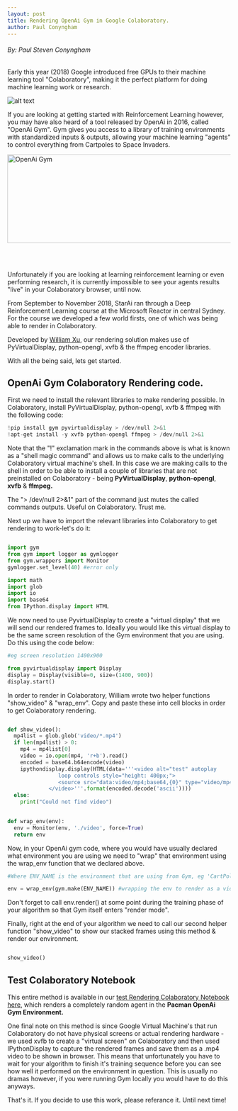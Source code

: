 ```yaml
---
layout: post
title: Rendering OpenAi Gym in Google Colaboratory.
author: Paul Conyngham
---
```


###### By: Paul Steven Conyngham

Early this year (2018) Google introduced free GPUs to their machine learning tool "Colaboratory", making it the perfect platform for doing machine learning work or research.

![alt text](https://star-ai.github.io/images/GoogleColaboratoryGPU.png "Google's Machine Learning Tool: Colaboratory")


If you are looking at getting started with Reinforcement Learning however, you may have also heard of a tool released by OpenAi in 2016, called "OpenAi Gym". Gym gives you access to a library of training environments with standardized inputs & outputs, allowing your machine learning "agents" to control everything from Cartpoles to Space Invaders.

<img src="https://star-ai.github.io/images/openaigymenvs.gif" alt="OpenAi Gym" width="800" height="200"/>

<br/><br/>

Unfortunately if you are looking at learning reinforcement learning or even performing research, it is currently impossible to see your agents results "live" in your Colaboratory browser, until now.

From September to November 2018, StarAi ran through a Deep Reinforcement Learning course at the Microsoft Reactor in central Sydney. For the course we developed a few world firsts, one of which was being able to render in Colaboratory. 

Developed by [William Xu](https://www.linkedin.com/in/william-xu-yuzhou/), our rendering solution makes use of PyVirtualDisplay, python-opengl, xvfb & the ffmpeg encoder libraries. 

With all the being said, lets get started.

## OpenAi Gym Colaboratory Rendering code.

First we need to install the relevant libraries to make rendering possible. In Colaboratory, install PyVirtualDisplay, python-opengl, xvfb & ffmpeg with the following code:

```python
!pip install gym pyvirtualdisplay > /dev/null 2>&1
!apt-get install -y xvfb python-opengl ffmpeg > /dev/null 2>&1
```

Note that the "!" exclamation mark in the commands above is what is known as a "shell magic command" and allows us to make calls to the underlying Colaboratory virtual machine's shell. In this case we are making calls to the shell in order to be able to install a couple of libraries that are not preinstalled on Colaboratory - being **PyVirtualDisplay**, **python-opengl**, **xvfb** & **ffmpeg.**

The "> /dev/null 2>&1" part of the command just mutes the called commands outputs. Useful on Colaboratory. Trust me.

Next up we have to import the relevant libraries into Colaboratory to get rendering to work-let's do it:

```python

import gym
from gym import logger as gymlogger
from gym.wrappers import Monitor
gymlogger.set_level(40) #error only

import math
import glob
import io
import base64
from IPython.display import HTML

```

We now need to use PyvirtualDisplay to create a "virtual display" that we will send our rendered frames to. Ideally you would like this virtual display to be the same screen resolution of the Gym environment that you are using. Do this using the code below:

```python
#eg screen resolution 1400x900

from pyvirtualdisplay import Display
display = Display(visible=0, size=(1400, 900))
display.start()

```

In order to render in Colaboratory, William wrote two helper functions "show_video" & "wrap_env". Copy and paste these into cell blocks in order to get Colaboratory rendering.

```python

def show_video():
  mp4list = glob.glob('video/*.mp4')
  if len(mp4list) > 0:
    mp4 = mp4list[0]
    video = io.open(mp4, 'r+b').read()
    encoded = base64.b64encode(video)
    ipythondisplay.display(HTML(data='''<video alt="test" autoplay 
                loop controls style="height: 400px;">
                <source src="data:video/mp4;base64,{0}" type="video/mp4" />
             </video>'''.format(encoded.decode('ascii'))))
  else: 
    print("Could not find video")
    
```
    
```python
def wrap_env(env):
  env = Monitor(env, './video', force=True)
  return env

```

Now, in your OpenAi gym code, where you would have usually declared what environment you are using we need to "wrap" that environment using the wrap_env function that we declared above.


```python
#Where ENV_NAME is the environment that are using from Gym, eg 'CartPole-v0'

env = wrap_env(gym.make(ENV_NAME)) #wrapping the env to render as a video

```

Don't forget to call env.render() at some point during the training phase of your algorithm so that Gym itself enters "render mode".

Finally, right at the end of your algorithm we need to call our second helper function "show_video" to show our stacked frames using this method & render our environment.

    
```python

show_video()

```

## Test Colaboratory Notebook  

This entire method is available in our [test Rendering Colaboratory Notebook here](https://colab.research.google.com/drive/1flu31ulJlgiRL1dnN2ir8wGh9p7Zij2t), which renders a completely random agent in the **Pacman OpenAi Gym Environment.**


One final note on this method is since Google Virtual Machine's that run Colaboratory do not have physical screens or  actual rendering hardware -  we used xvfb to create a "virtual screen" on Colaboratory and then used IPythonDisplay to capture the rendered frames and save them as a .mp4 video to be shown in browser. This means that unfortunately you have to wait for your algorithm to finish it's training sequence before you can see how well it performed on the environment in question. This is usually no dramas however, if you were running Gym locally you would have to do this anyways.


That's it. If you decide to use this work, please referance it. Until next time!


